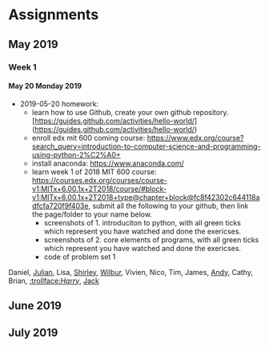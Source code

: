 # Assignments
## May 2019
### Week 1
#### May 20 Monday 2019

* 2019-05-20 homework:
  * learn how to use Github, create your own github repository.[https://guides.github.com/activities/hello-world/] (https://guides.github.com/activities/hello-world/)  
  * enroll edx mit 600 coming course: https://www.edx.org/course?search_query=introduction-to-computer-science-and-programming-using-python-2%C2%A0+ 
  * install anaconda: https://www.anaconda.com/ 
  * learn week 1 of 2018 MIT 600 course: https://courses.edx.org/courses/course-v1:MITx+6.00.1x+2T2018/course/#block-v1:MITx+6.00.1x+2T2018+type@chapter+block@fc8f42302c644118adfcfa720f9f403e, submit all the following to your github, then link the page/folder to your name below.
    * screenshots of 1. introduciton to python, with all green ticks which represent you have watched and done the exericses.
    * screenshots of 2. core elements of programs,  with all green ticks which represent you have watched and done the exericses.
    * code of problem set 1  

Daniel, [Julian](https://github.com/GodspeedyJulian/week1-homework), Lisa, [Shirley](https://github.com/ShirleyAiko/S2), [Wilbur](https://github.com/WilburXuan/Computer-Science-Homework.git), Vivien, Nico, Tim, James, [Andy](https://github.com/Loskiz/AS_CS_Homework/tree/master/2019-5-20), Cathy, Brian, [:trollface:_Harry_](https://github.com/haoyuF996), [Jack](https://github.com/jyd1222/hello-world/tree/master)




## June 2019


## July 2019

